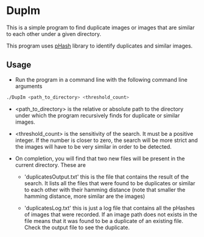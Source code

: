 
# DupIm

This is a simple program to find duplicate images or images that are similar to each other under a
given directory.<br>

This program uses [pHash](https://phash.org/) library to identify duplicates and similar images.

## Usage

- Run the program in a command line with the following command line arguments

```bash
./DupIm <path_to_directory> <threshold_count>
```

- \<path_to_directory> is the relative or absolute path to the directory under which the program
recursively finds for duplicate or similar images.
- \<threshold_count> is the sensitivity of the search. It must be a positive integer. If the number
is closer to zero, the search will be more strict and the images will have to be very similar in order
to be detected.
- On completion, you will find that two new files will be present in the current directory. These are

    - 'duplicatesOutput.txt' this is the file that contains the result of the search. It lists all
    the files that were found to be duplicates or similar to each other with their hamming distance
    (note that smaller the hamming distance, more similar are the images)

    - 'duplicatesLog.txt' this is just a log file that contains all the pHashes of images that were
    recorded. If an image path does not exists in the file means that it was found to be a duplicate
    of an existing file. Check the output file to see the duplicate.
